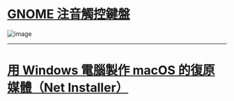 # [GNOME 注音觸控鍵盤](https://github.com/proton-penguin/gjs-osk-chewing)
![image](https://github.com/proton-penguin/gjs-osk-chewing/assets/142492829/5282bb7a-f85c-48de-87c6-d457bc2f47c0)

---

# [用 Windows 電腦製作 macOS 的復原媒體（Net Installer）](https://github.com/proton-penguin/macOS-Downloader/tree/Window)
